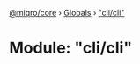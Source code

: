 [@miqro/core](../README.md) › [Globals](../globals.md) › ["cli/cli"](_cli_cli_.md)

# Module: "cli/cli"


